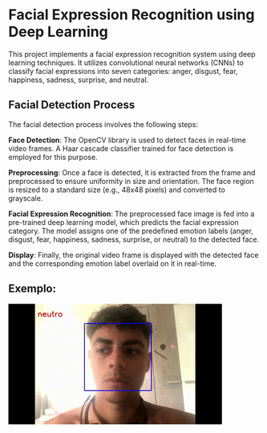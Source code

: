 # Facial Expression Recognition using Deep Learning
This project implements a facial expression recognition system using deep learning techniques. It utilizes convolutional neural networks (CNNs) to classify facial expressions into seven categories: anger, disgust, fear, happiness, sadness, surprise, and neutral.

## Facial Detection Process
The facial detection process involves the following steps:

**Face Detection**: The OpenCV library is used to detect faces in real-time video frames. A Haar cascade classifier trained for face detection is employed for this purpose.

**Preprocessing**: Once a face is detected, it is extracted from the frame and preprocessed to ensure uniformity in size and orientation. The face region is resized to a standard size (e.g., 48x48 pixels) and converted to grayscale.

**Facial Expression Recognition**: The preprocessed face image is fed into a pre-trained deep learning model, which predicts the facial expression category. The model assigns one of the predefined emotion labels (anger, disgust, fear, happiness, sadness, surprise, or neutral) to the detected face.

**Display**: Finally, the original video frame is displayed with the detected face and the corresponding emotion label overlaid on it in real-time.

## Exemplo:
<img src="giftest.gif" alt="giftest">

